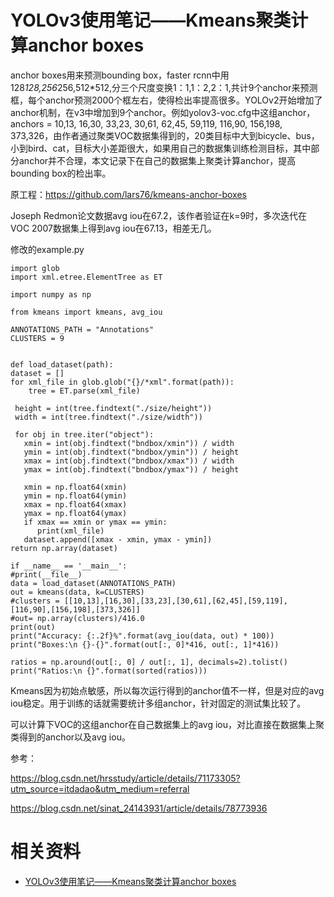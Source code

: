 # YOLOv3使用笔记——Kmeans聚类计算anchor boxes


anchor boxes用来预测bounding box，faster rcnn中用128*128,256*256,512*512,分三个尺度变换1：1,1：2,2：1,共计9个anchor来预测框，每个anchor预测2000个框左右，使得检出率提高很多。YOLOv2开始增加了anchor机制，在v3中增加到9个anchor。例如yolov3-voc.cfg中这组anchor，anchors = 10,13,  16,30,  33,23,  30,61,  62,45,  59,119,  116,90,  156,198,  373,326，由作者通过聚类VOC数据集得到的，20类目标中大到bicycle、bus，小到bird、cat，目标大小差距很大，如果用自己的数据集训练检测目标，其中部分anchor并不合理，本文记录下在自己的数据集上聚类计算anchor，提高bounding box的检出率。



原工程：https://github.com/lars76/kmeans-anchor-boxes

Joseph Redmon论文数据avg iou在67.2，该作者验证在k=9时，多次迭代在VOC 2007数据集上得到avg iou在67.13，相差无几。



修改的example.py



```
import glob
import xml.etree.ElementTree as ET

import numpy as np

from kmeans import kmeans, avg_iou

ANNOTATIONS_PATH = "Annotations"
CLUSTERS = 9


def load_dataset(path):
dataset = []
for xml_file in glob.glob("{}/*xml".format(path)):
​    tree = ET.parse(xml_file)

 height = int(tree.findtext("./size/height"))
 width = int(tree.findtext("./size/width"))

 for obj in tree.iter("object"):
   xmin = int(obj.findtext("bndbox/xmin")) / width
   ymin = int(obj.findtext("bndbox/ymin")) / height
   xmax = int(obj.findtext("bndbox/xmax")) / width
   ymax = int(obj.findtext("bndbox/ymax")) / height

   xmin = np.float64(xmin)
   ymin = np.float64(ymin)
   xmax = np.float64(xmax)
   ymax = np.float64(ymax)
   if xmax == xmin or ymax == ymin:
      print(xml_file)
   dataset.append([xmax - xmin, ymax - ymin])
return np.array(dataset)

if __name__ == '__main__':
#print(__file__)
data = load_dataset(ANNOTATIONS_PATH)
out = kmeans(data, k=CLUSTERS)
#clusters = [[10,13],[16,30],[33,23],[30,61],[62,45],[59,119],[116,90],[156,198],[373,326]]
#out= np.array(clusters)/416.0
print(out)
print("Accuracy: {:.2f}%".format(avg_iou(data, out) * 100))
print("Boxes:\n {}-{}".format(out[:, 0]*416, out[:, 1]*416))

ratios = np.around(out[:, 0] / out[:, 1], decimals=2).tolist()
print("Ratios:\n {}".format(sorted(ratios)))
```

Kmeans因为初始点敏感，所以每次运行得到的anchor值不一样，但是对应的avg iou稳定。用于训练的话就需要统计多组anchor，针对固定的测试集比较了。

可以计算下VOC的这组anchor在自己数据集上的avg iou，对比直接在数据集上聚类得到的anchor以及avg iou。





参考：

https://blog.csdn.net/hrsstudy/article/details/71173305?utm_source=itdadao&utm_medium=referral

https://blog.csdn.net/sinat_24143931/article/details/78773936


# 相关资料


- [YOLOv3使用笔记——Kmeans聚类计算anchor boxes](https://blog.csdn.net/cgt19910923/article/details/82154401)
